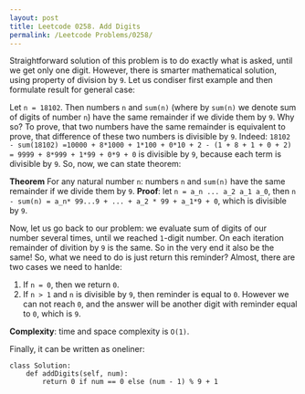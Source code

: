 ```yaml
---
layout: post
title: Leetcode 0258. Add Digits
permalink: /Leetcode Problems/0258/
---
```


Straightforward solution of this problem is to do exactly what is asked, until we get only one digit. However, there is smarter mathematical solution, using property of division by `9`. Let us condiser first example and then formulate result for general case:

Let `n = 18102`. Then numbers `n` and `sum(n)` (where by `sum(n)` we denote sum of digits of number `n`) have the same remainder if we divide them by `9`. Why so? To prove, that two numbers have the same remainder is equivalent to prove, that difference of these two numbers is divisible by `9`. Indeed:
`18102 - sum(18102) =10000 + 8*1000 + 1*100 + 0*10 + 2 - (1 + 8 + 1 + 0 + 2) = 9999 + 8*999 + 1*99 + 0*9 + 0` is divisible by `9`, because each term is divisible by `9`. So, now, we can state theorem:

**Theorem** For any natural number `n`: numbers `n` and `sum(n)` have the same remainder if we divide them by `9`.
**Proof**: let `n = a_n ... a_2 a_1 a_0`, then `n - sum(n) = a_n* 99...9 + ... + a_2 * 99 + a_1*9 + 0`, which is divisible by `9`.

Now, let us go back to our problem: we evaluate sum of digits of our number several times, until we reached `1`-digit number. On each iteration remainder of divition by `9` is the same. So in the very end it also be the same! So, what we need to do is just return this reminder? Almost, there are two cases we need to hanlde:
1. If `n = 0`, then we return `0`.
2. If `n > 1` and `n` is divisible by `9`, then reminder is equal to `0`. However we can not reach `0`, and the answer will be another digit with reminder equal to `0`, which is `9`. 

**Complexity**: time and space complexity is `O(1)`.

Finally, it can be written as oneliner:

```
class Solution:
    def addDigits(self, num):
        return 0 if num == 0 else (num - 1) % 9 + 1
```
